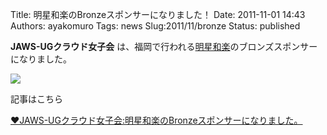 Title: 明星和楽のBronzeスポンサーになりました！
Date: 2011-11-01 14:43
Authors: ayakomuro
Tags:  news
Slug:2011/11/bronze
Status: published

**JAWS-UGクラウド女子会** は、福岡で行われる[明星和楽](http://myojowaraku.net/)のブロンズスポンサーになりました。


![](http://3.bp.blogspot.com/-NB2kxFcYpAI/TrABPVkyFuI/AAAAAAAAOMY/NGOPxEU-gJE/s1600/jawsuglovemyojyowaraku.png)

記事はこちら

[♥JAWS-UGクラウド女子会:明星和楽のBronzeスポンサーになりました。](http://cloudgirls.blogspot.com/2011/11/bronze.html)
